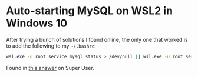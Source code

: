 # Auto-starting MySQL on WSL2 in Windows 10

After trying a bunch of solutions I found online, the only one that worked is to add the following to my `~/.bashrc`:

```bash
wsl.exe -u root service mysql status > /dev/null || wsl.exe -u root service mysql start > /dev/null
```

Found in [this answer](https://superuser.com/a/1701903) on Super User.
